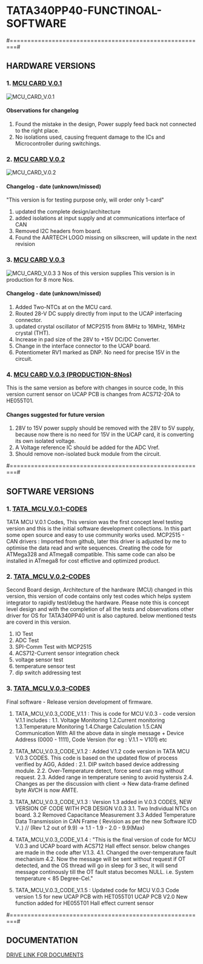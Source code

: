 # TATA340PP40-FUNCTINOAL-SOFTWARE
#========================================================#
## HARDWARE VERSIONS
### 1. [MCU CARD V.0.1](https://github.com/BhavaySen/TATA340PP40_SOFTWARE/tree/master/Hardware)

![MCU_CARD_V.0.1](https://github.com/BhavaySen/TATA340PP40_SOFTWARE/blob/master/Hardware/mcu_board_images/MCU_CARD_V.0.1.jpg)
#### Observations for changelog
1. Found the mistake in the design, Power supply feed back not connected to the right place.
2. No isolations used, causing frequent damage to the ICs and Microcontroller during switchings.

### 2. [MCU CARD V.0.2](https://github.com/BhavaySen/TATA340PP40_SOFTWARE/tree/master/Hardware)
![MCU_CARD_V.0.2](https://github.com/BhavaySen/TATA340PP40_SOFTWARE/blob/master/Hardware/mcu_board_images/MCU_CARD_V.0.2.jpg)
#### Changelog - date (unknown/missed)
"This version is for testing purpose only, will order only 1-card"
1. updated the complete design/architecture
2. added isolations at input supply and at communications interface of CAN
3. Removed I2C headers from board.
4. Found the AARTECH LOGO missing on silkscreen, will update in the next revision

### 3. [MCU CARD V.0.3](https://github.com/BhavaySen/TATA340PP40_SOFTWARE/tree/master/Hardware)
![MCU_CARD_V.0.3](https://github.com/BhavaySen/TATA340PP40_SOFTWARE/blob/master/Hardware/mcu_board_images/MCU_CARD_V.0.3.jpg)
3 Nos of this version supplies
This version is in production for 8 more Nos. 
#### Changelog - date (unknown/missed)
1. Added Two-NTCs at on the MCU card.
2. Routed 28-V DC supply directly from input to the UCAP interfacing connector.
3. updated crystal oscillator of MCP2515 from 8MHz to 16MHz, 16MHz crystal (THT).
4. Increase in pad size of the 28V to +15V DC/DC Converter.
5. Change in the interface connector to the UCAP board. 
6. Potentiometer RV1 marked as DNP. No need for precise 15V in the circuit.

### 4. [MCU CARD V.0.3 (PRODUCTION-8Nos)](https://github.com/BhavaySen/TATA340PP40_SOFTWARE/tree/master/Hardware)
This is the same version as before with changes in source code, In this version current sensor on UCAP PCB is changes from ACS712-20A to HE055T01.

#### Changes suggested for future version 
1. 28V to 15V power supply should be removed with the 28V to 5V supply, because now there is no need for 15V in the UCAP card, it is converting its own isolated voltage.
2. A Voltage reference IC should be added for the ADC Vref.
3. Should remove non-isolated buck module from the circuit.

#========================================================#
## SOFTWARE VERSIONS
### 1. [TATA_MCU_V.0.1-CODES](https://github.com/BhavaySen/TATA340PP40_SOFTWARE/tree/master/Software/TATA_MCU_V.0.1-CODES)
TATA MCU V.0.1 Codes, This version was the first concept level testing version and this is the initial software development collections.
In this part some open source and easy to use community works used.
MCP2515 - CAN drivers : Imported from github, later this driver is adjusted by me to optimise the data read and write sequences. 
Creating the code for ATMega328 and ATmega8 compatible. This same code can also be installed in ATmega8 for cost effictive and optimized product.

### 2. [TATA_MCU_V.0.2-CODES](https://github.com/BhavaySen/TATA340PP40_SOFTWARE/tree/master/Software/TATA_MCU_V.0.2-CODES)
Second Board design, Architecture of the hardware (MCU) changed in this version, this version of code contains only test codes which helps system integrator to rapidly test/debug the hardware. Please note this is concept level design and with the completion of all the tests and observations other driver for OS for TATA340PP40 unit is also captured. below mentioned tests are coverd in this version.
1. IO Test
2. ADC Test
3. SPI-Comm Test with MCP2515
4. ACS712-Current sensor integration check
5. voltage sensor test
6. temperature sensor test
7. dip switch addressing test

### 3. [TATA_MCU_V.0.3-CODES](https://github.com/BhavaySen/TATA340PP40_SOFTWARE/tree/master/Software/TATA_MCU_V.0.3-CODES)
Final software - Release version development of firmware.
1. TATA_MCU_V.0.3_CODE_V.1.1 : 
This is code for MCU V.0.3 - code version V.1.1 includes : 
1.1. Voltage Monitoring
1.2.Current monitoring
1.3.Temperature Monitoring
1.4.Charge Calculation 
1.5.CAN Communication With All the above data in single message + Device Address (0000 - 1111), Code Version (for eg : V.1.1 ~ V101) etc

2. TATA_MCU_V.0.3_CODE_V.1.2 : 
Added V.1.2 code version in TATA MCU V.0.3 CODES. This code is based on the updated flow of process verified by AGG,
  Added :
    2.1. DIP switch based device addressing module.
    2.2. Over-Temperature detect, force send can msg without request.
    2.3. Added range in temperature sening to avoid hystersis
    2.4. Changes as per the discussion with client -> New data-frame defined byte AVCH is now AMTE.

3. TATA_MCU_V.0.3_CODE_V.1.3 :
Version 1.3 added in V.0.3 CODES, NEW VERSION OF CODE WITH PCB DESIGN V.0.3
  3.1. Two Individual NTCs on board.
  3.2 Removed Capacitance Measurement
  3.3 Added Temperature Data Transmission in CAN Frame ( Revision as per the new Software ICD V._._)
// (Rev 1.2 out of 9.9) -> 1.1 - 1.9 - 2.0 - 9.9(Max)

4. TATA_MCU_V.0.3_CODE_V.1.4 : 
"This is the final version of code for MCU V.0.3 and UCAP board with ACS712 Hall effect sensor. below changes are made in the code after V.1.3.
4.1. Changed the over-temperature fault mechanism
4.2. Now the message will be sent without request if OT detected, and the
   OS thread will go in sleep for 3 sec, it will send message
   continously till the OT fault status becomes NULL. i.e. System
   temperature < 85 Degree-Cel."

5. TATA_MCU_V.0.3_CODE_V.1.5 : 
Updated code for MCU V.0.3 Code version 1.5 for new UCAP PCB with HET055T01 UCAP PCB V2.0
New function added for HE055T01 Hall effect current sensor

#========================================================#
## DOCUMENTATION
[DRIVE LINK FOR DOCUMENTS](https://drive.google.com/drive/folders/12Dk6qtcRN3KpQthL_j_CCQviy4w8mpz9?usp=drive_link)